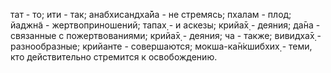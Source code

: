 тат - то; ити - так; анабхисандха̄йа - не стремясь; пхалам - плод; йаджн̃а - жертвоприношений; тапах̣ - и аскезы; крийа̄х̣ - деяния; да̄на - связанные с пожертвованиями; крийа̄х̣ - деяния; ча - также; вивидха̄х̣ - разнообразные; крийанте - совершаются; мокша-ка̄н̇кшибхих̣ - теми, кто действительно стремится к освобождению.
